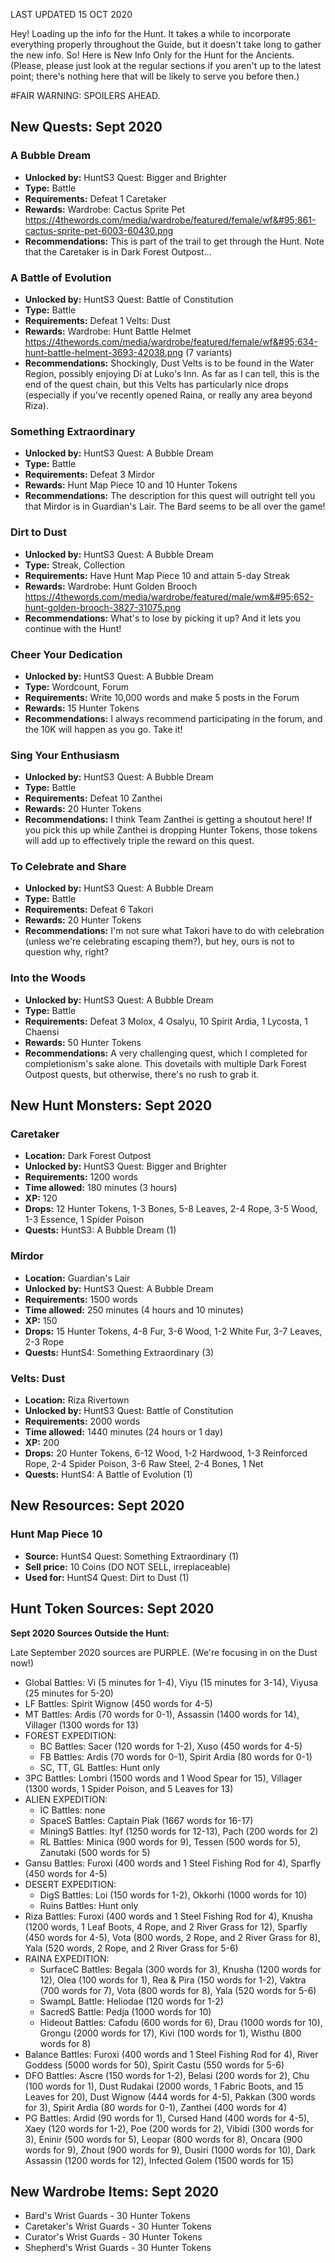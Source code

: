 LAST UPDATED 15 OCT 2020

Hey! Loading up the info for the Hunt. It takes a while to incorporate everything properly throughout the Guide, but it doesn't take long to gather the new info. So! Here is New Info Only for the Hunt for the Ancients. (Please, please just look at the regular sections if you aren't up to the latest point; there's nothing here that will be likely to serve you before then.)

#FAIR WARNING: SPOILERS AHEAD.

## New Quests: Sept 2020

### A Bubble Dream

- **Unlocked by:** HuntS3 Quest: Bigger and Brighter
- **Type:** Battle
- **Requirements:** Defeat 1 Caretaker
- **Rewards:** Wardrobe: Cactus Sprite Pet https://4thewords.com/media/wardrobe/featured/female/wf&#95;861-cactus-sprite-pet-6003-60430.png
- **Recommendations:** This is part of the trail to get through the Hunt. Note that the Caretaker is in Dark Forest Outpost...

### A Battle of Evolution

- **Unlocked by:** HuntS3 Quest: Battle of Constitution
- **Type:** Battle
- **Requirements:** Defeat 1 Velts: Dust
- **Rewards:** Wardrobe: Hunt Battle Helmet https://4thewords.com/media/wardrobe/featured/female/wf&#95;634-hunt-battle-helment-3693-42038.png (7 variants)
- **Recommendations:** Shockingly, Dust Velts is to be found in the Water Region, possibly enjoying Dí at Luko's Inn. As far as I can tell, this is the end of the quest chain, but this Velts has particularly nice drops (especially if you've recently opened Raina, or really any area beyond Riza).

### Something Extraordinary

- **Unlocked by:** HuntS3 Quest: A Bubble Dream
- **Type:** Battle
- **Requirements:** Defeat 3 Mirdor
- **Rewards:** Hunt Map Piece 10 and 10 Hunter Tokens
- **Recommendations:** The description for this quest will outright tell you that Mirdor is in Guardian's Lair. The Bard seems to be all over the game!

### Dirt to Dust

- **Unlocked by:** HuntS3 Quest: A Bubble Dream
- **Type:** Streak, Collection
- **Requirements:** Have Hunt Map Piece 10 and attain 5-day Streak
- **Rewards:** Wardrobe: Hunt Golden Brooch https://4thewords.com/media/wardrobe/featured/male/wm&#95;652-hunt-golden-brooch-3827-31075.png
- **Recommendations:** What's to lose by picking it up? And it lets you continue with the Hunt!

### Cheer Your Dedication

- **Unlocked by:** HuntS3 Quest: A Bubble Dream
- **Type:** Wordcount, Forum
- **Requirements:** Write 10,000 words and make 5 posts in the Forum
- **Rewards:** 15 Hunter Tokens
- **Recommendations:** I always recommend participating in the forum, and the 10K will happen as you go. Take it!

### Sing Your Enthusiasm

- **Unlocked by:** HuntS3 Quest: A Bubble Dream
- **Type:** Battle
- **Requirements:** Defeat 10 Zanthei
- **Rewards:** 20 Hunter Tokens
- **Recommendations:** I think Team Zanthei is getting a shoutout here! If you pick this up while Zanthei is dropping Hunter Tokens, those tokens will add up to effectively triple the reward on this quest.

### To Celebrate and Share

- **Unlocked by:** HuntS3 Quest: A Bubble Dream
- **Type:** Battle
- **Requirements:** Defeat 6 Takori
- **Rewards:** 20 Hunter Tokens
- **Recommendations:** I'm not sure what Takori have to do with celebration (unless we're celebrating escaping them?), but hey, ours is not to question why, right?

### Into the Woods

- **Unlocked by:** HuntS3 Quest: A Bubble Dream
- **Type:** Battle
- **Requirements:** Defeat 3 Molox, 4 Osalyu, 10 Spirit Ardia, 1 Lycosta, 1 Chaensi
- **Rewards:** 50 Hunter Tokens
- **Recommendations:** A very challenging quest, which I completed for completionism's sake alone. This dovetails with multiple Dark Forest Outpost quests, but otherwise, there's no rush to grab it.

## New Hunt Monsters: Sept 2020

### Caretaker

- **Location:** Dark Forest Outpost
- **Unlocked by:** HuntS3 Quest: Bigger and Brighter
- **Requirements:** 1200 words
- **Time allowed:** 180 minutes (3 hours)
- **XP:** 120
- **Drops:** 12 Hunter Tokens, 1-3 Bones, 5-8 Leaves, 2-4 Rope, 3-5 Wood, 1-3 Essence, 1 Spider Poison
- **Quests:** HuntS3: A Bubble Dream (1)

### Mirdor

- **Location:** Guardian's Lair
- **Unlocked by:** HuntS3 Quest: A Bubble Dream
- **Requirements:** 1500 words
- **Time allowed:** 250 minutes (4 hours and 10 minutes)
- **XP:** 150
- **Drops:** 15 Hunter Tokens, 4-8 Fur, 3-6 Wood, 1-2 White Fur, 3-7 Leaves, 2-3 Rope
- **Quests:** HuntS4: Something Extraordinary (3)

### Velts: Dust

- **Location:** Riza Rivertown
- **Unlocked by:** HuntS3 Quest: Battle of Constitution
- **Requirements:** 2000 words
- **Time allowed:** 1440 minutes (24 hours or 1 day)
- **XP:** 200
- **Drops:** 20 Hunter Tokens, 6-12 Wood, 1-2 Hardwood, 1-3 Reinforced Rope, 2-4 Spider Poison, 3-6 Raw Steel, 2-4 Bones, 1 Net
- **Quests:** HuntS4: A Battle of Evolution (1)

## New Resources: Sept 2020

### Hunt Map Piece 10

- **Source:** HuntS4 Quest: Something Extraordinary (1)
- **Sell price:** 10 Coins (DO NOT SELL, irreplaceable)
- **Used for:** HuntS4 Quest:  Dirt to Dust (1)

## Hunt Token Sources: Sept 2020

**Sept 2020 Sources Outside the Hunt:**

Late September 2020 sources are PURPLE. (We're focusing in on the Dust now!) 

- Global Battles: Vi (5 minutes for 1-4), Viyu (15 minutes for 3-14), Viyusa (25 minutes for 5-20)
- LF Battles: Spirit Wignow (450 words for 4-5)
- MT Battles: Ardis (70 words for 0-1), Assassin (1400 words for 14), Villager (1300 words for 13)
- FOREST EXPEDITION:
  - BC Battles: Sacer (120 words for 1-2), Xuso (450 words for 4-5)
  - FB Battles: Ardis (70 words for 0-1), Spirit Ardia (80 words for 0-1)
  - SC, TT, GL Battles: Hunt only
- 3PC Battles: Lombri (1500 words and 1 Wood Spear for 15), Villager (1300 words, 1 Spider Poison, and 5 Leaves for 13)
- ALIEN EXPEDITION:
  - IC Battles: none
  - SpaceS Battles: Captain Piak (1667 words for 16-17)
  - MiningS Battles: Ityf (1250 words for 12-13), Pach (200 words for 2)
  - RL Battles: Minica (900 words for 9), Tessen (500 words for 5), Zanutaki (500 words for 5)
- Gansu Battles: Furoxi (400 words and 1 Steel Fishing Rod for 4), Sparfly (450 words for 4-5)
- DESERT EXPEDITION:
  - DigS Battles: Loi (150 words for 1-2), Okkorhi (1000 words for 10)
  - Ruins Battles: Hunt only
- Riza Battles: Furoxi (400 words and 1 Steel Fishing Rod for 4), Knusha (1200 words, 1 Leaf Boots, 4 Rope, and 2 River Grass for 12), Sparfly (450 words for 4-5), Vota (800 words, 2 Rope, and 2 River Grass for 8), Yala (520 words, 2 Rope, and 2 River Grass for 5-6)
- RAINA EXPEDITION:
  - SurfaceC Battles: Begala (300 words for 3), Knusha (1200 words for 12), Olea (100 words for 1), Rea & Pira (150 words for 1-2), Vaktra (700 words for 7), Vota (800 words for 8), Yala (520 words for 5-6)
  - SwampL Battle: Heliodae (120 words for 1-2)
  - SacredS Battle: Pedja (1000 words for 10)
  - Hideout Battles: Cafodu (600 words for 6), Drau (1000 words for 10), Grongu (2000 words for 17), Kivi (100 words for 1), Wisthu (800 words for 8)
- Balance Battles: Furoxi (400 words and 1 Steel Fishing Rod for 4), River Goddess (5000 words for 50), Spirit Castu (550 words for 5-6)
- DFO Battles: Ascre (150 words for 1-2), Belasi (200 words for 2), Chu (100 words for 1), Dust Rudakai (2000 words, 1 Fabric Boots, and 15 Leaves for 20), Dust Wignow (444 words for 4-5), Pakkan (300 words for 3), Spirit Ardia (80 words for 0-1), Zanthei (400 words for 4)
- PG Battles: Ardid (90 words for 1), Cursed Hand (400 words for 4-5), Xaey (120 words for 1-2), Poe (200 words for 2), Vibidi (300 words for 3), Eninir (500 words for 5),  Leopar (800 words for 8), Oncara (900 words for 9), Zhout (900 words for 9), Dusiri (1000 words for 10), Dark Assassin (1200 words for 12), Infected Golem (1500 words for 15)

## New Wardrobe Items: Sept 2020

- Bard's Wrist Guards - 30 Hunter Tokens
- Caretaker's Wrist Guards - 30 Hunter Tokens
- Curator's Wrist Guards - 30 Hunter Tokens
- Shepherd's Wrist Guards - 30 Hunter Tokens

